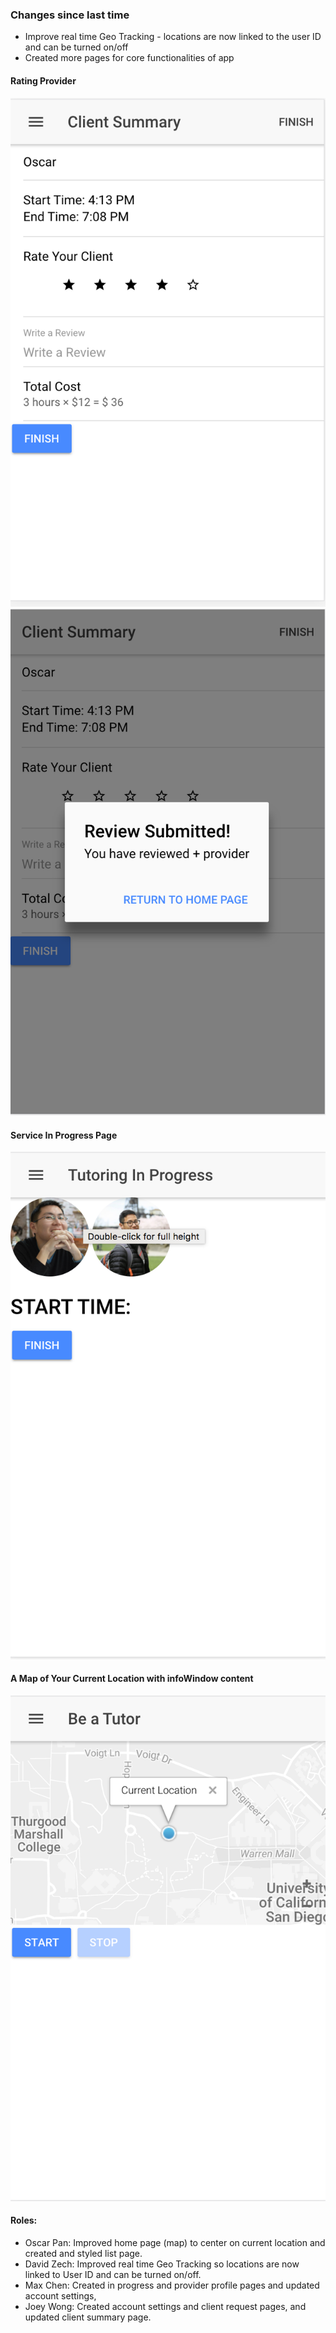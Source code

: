 ### Changes since last time

- Improve real time Geo Tracking - locations are now linked to the user ID and can be turned on/off
- Created more pages for core functionalities of app 

#### Rating Provider
![Screenshot1](images/ClientSummary.png)
![Screenshot2](images/ClientSummaryRated.png)
#### Service In Progress Page
![Screenshot3](images/InProgress.png)
#### A Map of Your Current Location with infoWindow content
![Screenshot4](images/CurrentLocation.png)


#### Roles:
- Oscar Pan: Improved home page (map) to center on current location and created and styled list page.
- David Zech: Improved real time Geo Tracking so locations are now linked to User ID and can be turned on/off.
- Max Chen:  Created in progress and provider profile pages and updated account settings, 
- Joey Wong: Created account settings and client request pages, and updated client summary page.

